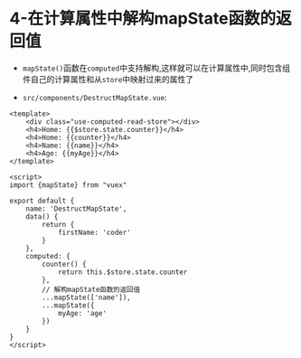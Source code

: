 # 4-在计算属性中解构mapState函数的返回值

- `mapState()`函数在`computed`中支持解构,这样就可以在计算属性中,同时包含组件自己的计算属性和从`store`中映射过来的属性了

- `src/components/DestructMapState.vue`:

```vue
<template>
    <div class="use-computed-read-store"></div>
    <h4>Home: {{$store.state.counter}}</h4>
    <h4>Home: {{counter}}</h4>
    <h4>Name: {{name}}</h4>
    <h4>Age: {{myAge}}</h4>
</template>

<script>
import {mapState} from "vuex"

export default {
    name: 'DestructMapState',
    data() {
        return {
            firstName: 'coder'
        }
    },
    computed: {
        counter() {
            return this.$store.state.counter
        },
        // 解构mapState函数的返回值
        ...mapState(['name']),
        ...mapState({
            myAge: 'age'
        })
    }
}
</script>
```